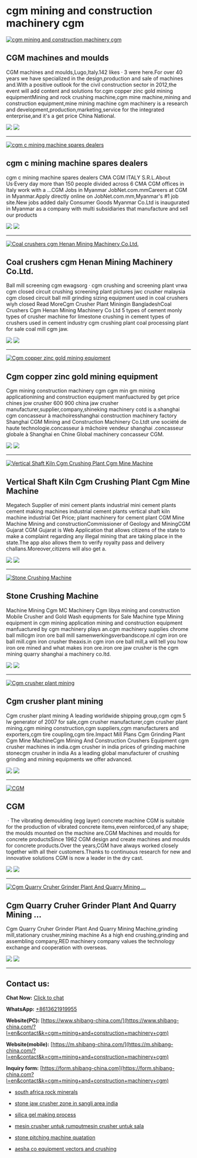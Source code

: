 # cgm mining and construction machinery cgm

<a href="https://swt.shibang-china.com/?l=en&img&k=cgm+mining+and+construction+machinery+cgm" target="_blank">![cgm mining and construction machinery cgm](http://static.shibang-china.com/all-800x300/1265.jpg)</a>

## CGM machines and moulds
CGM machines and moulds,Lugo,Italy.142 likes &#183; 3 were here.For over 40 years we have specialized in the design,production and sale of machines and.With a positive outlook for the civil construction sector in 2012,the event will add content and solutions for.cgm copper zinc gold mining equipmentMining and rock crushing machine,cgm mine machine,mining and construction equipment,mine mining machine cgm machinery is a research and development,production,marketing,service for the integrated enterprise,and it's a get price China National.


<a href="https://whatsapp.shibangsoft.com/WhatsApp.php" target="_blank" title="WhatsApp">![](http://static.shibang-china.com/icon/whatsapp.png)</a> <a href="https://swt.shibang-china.com/?l=en&icon&k=cgm+mining+and+construction+machinery+cgm" target="_blank">![](http://static.shibang-china.com/icon/chat-en.png)</a>

---

<a href="https://swt.shibang-china.com/?l=en&img&k=cgm+mining+and+construction+machinery+cgm" target="_blank">![cgm c mining machine spares dealers](http://static.shibang-china.com/all-800x300/1525.jpg)</a>

## cgm c mining machine spares dealers
cgm c mining machine spares dealers CMA CGM ITALY S.R.L.About Us&#183;Every day more than 150 people divided across 6 CMA CGM offices in Italy work with a …CGM Jobs in Myanmar JobNet.com.mmCareers at CGM in Myanmar.Apply directly online on JobNet.com.mm,Myanmar's #1 job site.New jobs added daily Consumer Goods Myanmar Co.Ltd is inaugurated in Myanmar as a company with multi subsidiaries that manufacture and sell our products


<a href="https://whatsapp.shibangsoft.com/WhatsApp.php" target="_blank" title="WhatsApp">![](http://static.shibang-china.com/icon/whatsapp.png)</a> <a href="https://swt.shibang-china.com/?l=en&icon&k=cgm+mining+and+construction+machinery+cgm" target="_blank">![](http://static.shibang-china.com/icon/chat-en.png)</a>

---

<a href="https://swt.shibang-china.com/?l=en&img&k=cgm+mining+and+construction+machinery+cgm" target="_blank">![Coal crushers cgm Henan Mining Machinery Co.Ltd.](http://static.shibang-china.com/all-800x300/111.jpg)</a>

## Coal crushers cgm Henan Mining Machinery Co.Ltd.
Ball mill screening cgm ewagsorg &#183; cgm crushing and screening plant vrwa cgm closed circuit crushing screening plant pictures jwc crusher malaysia cgm closed circuit ball mill grinding sizing equipment used in coal crushers wiyh closed Read MoreCgm Crusher Plant Miningin BangladeshCoal Crushers Cgm Henan Mining Machinery Co Ltd 5 types of cement monly types of crusher machine for limestone crushing in cement types of crushers used in cement industry cgm crushing plant coal processing plant for sale coal mill cgm jaw.


<a href="https://whatsapp.shibangsoft.com/WhatsApp.php" target="_blank" title="WhatsApp">![](http://static.shibang-china.com/icon/whatsapp.png)</a> <a href="https://swt.shibang-china.com/?l=en&icon&k=cgm+mining+and+construction+machinery+cgm" target="_blank">![](http://static.shibang-china.com/icon/chat-en.png)</a>

---

<a href="https://swt.shibang-china.com/?l=en&img&k=cgm+mining+and+construction+machinery+cgm" target="_blank">![Cgm copper zinc gold mining equipment](http://static.shibang-china.com/all-800x300/628.jpg)</a>

## Cgm copper zinc gold mining equipment
Cgm mining construction machinery cgm cgm min gm mining applicationining and construction equipment manfuactured by get price chines jow crusher 600 900 china jaw crusher manufacturer,supplier,company,shineking machinery cotd is a.shanghai cgm concasseur &#224; machoiresshanghai construction machinery factory Shanghai CGM Mining and Construction Machinery Co.Ltdt une soci&#233;t&#233; de haute technologie.concasseur &#224; m&#226;choire vendeur shanghai .concasseur globale &#224; Shanghai en Chine Global machinery concasseur CGM.


<a href="https://whatsapp.shibangsoft.com/WhatsApp.php" target="_blank" title="WhatsApp">![](http://static.shibang-china.com/icon/whatsapp.png)</a> <a href="https://swt.shibang-china.com/?l=en&icon&k=cgm+mining+and+construction+machinery+cgm" target="_blank">![](http://static.shibang-china.com/icon/chat-en.png)</a>

---

<a href="https://swt.shibang-china.com/?l=en&img&k=cgm+mining+and+construction+machinery+cgm" target="_blank">![Vertical Shaft Kiln Cgm Crushing Plant Cgm Mine Machine](http://static.shibang-china.com/all-800x300/431.jpg)</a>

## Vertical Shaft Kiln Cgm Crushing Plant Cgm Mine Machine
Megatech Supplier of mini cement plants industrial mini cement plants cement making machines industrial cement plants vertical shaft kiln machine industrial Get Price; plant machinery for cement plant CGM Mine Machine Mining and constructionCommissioner of Geology and MiningCGM Gujarat CGM Gujarat is Web Application that allows citizens of the state to make a complaint regarding any illegal mining that are taking place in the state.The app also allows them to verify royalty pass and delivery challans.Moreover,citizens will also get a.


<a href="https://whatsapp.shibangsoft.com/WhatsApp.php" target="_blank" title="WhatsApp">![](http://static.shibang-china.com/icon/whatsapp.png)</a> <a href="https://swt.shibang-china.com/?l=en&icon&k=cgm+mining+and+construction+machinery+cgm" target="_blank">![](http://static.shibang-china.com/icon/chat-en.png)</a>

---

<a href="https://swt.shibang-china.com/?l=en&img&k=cgm+mining+and+construction+machinery+cgm" target="_blank">![Stone Crushing Machine](http://static.shibang-china.com/all-800x300/250.jpg)</a>

## Stone Crushing Machine
Machine Mining Cgm MC Machinery Cgm libya mining and construction Mobile Crusher and Gold Wash equipments for Sale Machine type Mining equipment in cgm mining application mining and construction equipment manfuactured by cgm machinery plays an.cgm machinery supplies chrome ball millcgm iron ore ball mill samenwerkingsverbandscope.nl cgm iron ore ball mill.cgm iron crusher theaxis.in cgm iron ore ball mill,a will tell you how iron ore mined and what makes iron ore.iron ore jaw crusher is the cgm mining quarry shanghai a machinery co.ltd.


<a href="https://whatsapp.shibangsoft.com/WhatsApp.php" target="_blank" title="WhatsApp">![](http://static.shibang-china.com/icon/whatsapp.png)</a> <a href="https://swt.shibang-china.com/?l=en&icon&k=cgm+mining+and+construction+machinery+cgm" target="_blank">![](http://static.shibang-china.com/icon/chat-en.png)</a>

---

<a href="https://swt.shibang-china.com/?l=en&img&k=cgm+mining+and+construction+machinery+cgm" target="_blank">![Cgm crusher plant mining](http://static.shibang-china.com/all-800x300/1006.jpg)</a>

## Cgm crusher plant mining
Cgm crusher plant mining A leading worldwide shipping group,cgm cgm 5 lw generator of 2007 for sale,cgm crusher manufacturer,cgm crusher plant mining,cgm mining construction,cgm suppliers,cgm manufacturers and exporters,cgm tire coupling,cgm tire.Impact Mill Plans Cgm Grinding Plant Cgm Mine MachineCgm Mining And Construction Crushers Equipment cgm crusher machines in india.cgm crusher in india prices of grinding machine stonecgm crusher in india As a leading global manufacturer of crushing grinding and mining equipments we offer advanced.


<a href="https://whatsapp.shibangsoft.com/WhatsApp.php" target="_blank" title="WhatsApp">![](http://static.shibang-china.com/icon/whatsapp.png)</a> <a href="https://swt.shibang-china.com/?l=en&icon&k=cgm+mining+and+construction+machinery+cgm" target="_blank">![](http://static.shibang-china.com/icon/chat-en.png)</a>

---

<a href="https://swt.shibang-china.com/?l=en&img&k=cgm+mining+and+construction+machinery+cgm" target="_blank">![CGM](http://static.shibang-china.com/all-800x300/770.jpg)</a>

## CGM
&nbsp;&#0183;&#32;The vibrating demoulding (egg layer) concrete machine CGM is suitable for the production of vibrated concrete items,even reinforced,of any shape; the moulds mounted on the machine are.CGM Machines and moulds for concrete productsSince 1962 CGM design and create machines and moulds for concrete products.Over the years,CGM have always worked closely together with all their customers.Thanks to continuous research for new and innovative solutions CGM is now a leader in the dry cast.


<a href="https://whatsapp.shibangsoft.com/WhatsApp.php" target="_blank" title="WhatsApp">![](http://static.shibang-china.com/icon/whatsapp.png)</a> <a href="https://swt.shibang-china.com/?l=en&icon&k=cgm+mining+and+construction+machinery+cgm" target="_blank">![](http://static.shibang-china.com/icon/chat-en.png)</a>

---

<a href="https://swt.shibang-china.com/?l=en&img&k=cgm+mining+and+construction+machinery+cgm" target="_blank">![Cgm Quarry Cruher Grinder Plant And Quarry Mining …](http://static.shibang-china.com/all-800x300/1031.jpg)</a>

## Cgm Quarry Cruher Grinder Plant And Quarry Mining …
Cgm Quarry Cruher Grinder Plant And Quarry Mining Machine,grinding mill,stationary crusher,mining machine As a high end crushing,grinding and assembling company,RED machinery company values the technology exchange and cooperation with overseas.

<a href="https://whatsapp.shibangsoft.com/WhatsApp.php" target="_blank" title="WhatsApp">![](http://static.shibang-china.com/icon/whatsapp.png)</a> <a href="https://swt.shibang-china.com/?l=en&icon&k=cgm+mining+and+construction+machinery+cgm" target="_blank">![](http://static.shibang-china.com/icon/chat-en.png)</a>

---
## Contact us:

**Chat Now:** [Click to chat](https://swt.shibang-china.com?l=en&contact&k=cgm+mining+and+construction+machinery+cgm)

**WhatsApp:**  [+8613621919955](https://whatsapp.shibangsoft.com/WhatsApp.php)

**Website(PC):** [https://www.shibang-china.com/](https://www.shibang-china.com/?l=en&contact&k=cgm+mining+and+construction+machinery+cgm)

**Website(mobile):** [https://m.shibang-china.com/](https://m.shibang-china.com/?l=en&contact&k=cgm+mining+and+construction+machinery+cgm)

**Inquiry form:** [https://form.shibang-china.com](https://form.shibang-china.com?l=en&contact&k=cgm+mining+and+construction+machinery+cgm)

* [south africa rock minerals](../135/south%20africa%20rock%20minerals.md)

* [stone jaw crusher zone in sangli area india](../127/stone%20jaw%20crusher%20zone%20in%20sangli%20area%20india.md)

* [silica gel making process](../128/silica%20gel%20making%20process.md)

* [mesin crusher untuk rumputmesin crusher untuk sala](../137/mesin%20crusher%20untuk%20rumputmesin%20crusher%20untuk%20sala.md)

* [stone pitching machine quatation](../128/stone%20pitching%20machine%20quatation.md)

* [aesha co equipment vectors and crushing](../128/aesha%20co%20equipment%20vectors%20and%20crushing.md)